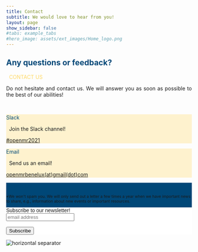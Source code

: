 ```yaml
---
title: Contact
subtitle: We would love to hear from you!
layout: page
show_sidebar: false
#tabs: example_tabs
#hero_image: assets/ext_images/Home_logo.png
---
```


<!-- ### <span style="color:#004777"> Contact Form </span> -->

<!-- <style>
form {
    display: block;
    width: 100%;
    float: left;
    padding-right: 4%;
}
.container-form {
    padding:1px;
}
input[type=text], input[type=email], textarea {
    width: 100%;
    padding: 12px;
    margin: 8px 0;
    display: inline-block;
    border: 1px solid #ccc;
    box-sizing: border-box;
}
input[type=submit], input[type=reset] {
    width: 120px;
    padding: 12px;
    margin: 8px 0;
    display: inline-block;
    border: 1px solid #ccc;
    box-sizing: border-box;
}
input[type=checkbox] {
    margin-top: 16px;
}
input[type=submit] {
    background-color: #004777;
    color: white;
    border: none;
}
input[type=submit]:hover {
    opacity: 0.8;
}
</style> -->

## <span style="color:#004777;text-align:left"> Any questions or feedback? </span>

<span style="color:#ffd966"> <i class="fas fa-long-arrow-alt-right"></i>&nbsp;&nbsp;CONTACT US&nbsp;&nbsp;<i class="fas fa-long-arrow-alt-left"></i> </span>

<p><div style="text-align: justify">Do not hesitate and contact us. We will answer you as soon as possible to the best of our abilities!</div></p><br>

<div class="tile is-ancestor">
  <div class="tile is-parent" style="background-color:#ffd96650">
    <article class="tile is-child box has-text-centered">
      <p class="title" style="color:#004777">Slack</p>
      <p class="subtitle"><span style="color:#ffd996;font-size:75%"> <i class="fab fa-slack-hash"></i> </span>&nbsp;&nbsp;Join the Slack channel!&nbsp;&nbsp;<span style="color:#ffd996;font-size:75%"> <i class="fab fa-slack-hash"></i> </span></p>
      <div class="content"><a href="https://app.slack.com/client/TFKL50SKV/CFKP8AB3L/thread/G010PLR3XNX-1614502987.003700" target="_blank">#openmr2021</a></div>
    </article>
  </div>
  <div class="tile is-parent"  style="background-color:#ffd96650">
    <article class="tile is-child box has-text-centered">
      <p class="title" style="color:#004777">Email</p>
      <p class="subtitle"><span style="color:#ffd996;font-size:75%"> <i class="far fa-envelope"></i> </span>&nbsp;&nbsp;Send us an email!&nbsp;&nbsp;<span style="color:#ffd996;font-size:75%"> <i class="far fa-envelope"></i> </span></p>
      <div class="content"><a href="mailto:openmrbenelux@gmail.com">openmrbenelux(at)gmail(dot)com</a></div>
    </article>
  </div>
  <div class="tile is-parent" style="background-color:#004777">
    <article class="tile is-child box has-text-centered">
      <p class="title" style="color:#004777">Newsletter</p>
      <p class="subtitle" style="font-size:75%">*We won't spam you. We will only send out a letter a few times a year when we have important news to share,  e.g., information about new events or important resources.</p>
      <div class="content">
      <!-- Begin Mailchimp Signup Form -->
      <link href="//cdn-images.mailchimp.com/embedcode/horizontal-slim-10_7.css" rel="stylesheet" type="text/css">
      <style type="text/css">
        #mc_embed_signup{background:#fff; clear:left; font:14px Helvetica,Arial,sans-serif; width:100%;}
        /* Add your own Mailchimp form style overrides in your site stylesheet or in this style block.
          We recommend moving this block and the preceding CSS link to the HEAD of your HTML file. */
      </style>
      <div id="mc_embed_signup">
      <form action="https://gmail.us7.list-manage.com/subscribe/post?u=a54d6ca5119ffc7047d212fc8&amp;id=851dea9fc5" method="post" id="mc-embedded-subscribe-form" name="mc-embedded-subscribe-form" class="validate" target="_blank" novalidate>
          <div id="mc_embed_signup_scroll">
        <label for="mce-EMAIL">Subscribe to our newsletter!</label><br>
        <input type="email" value="" name="EMAIL" class="email" id="mce-EMAIL" placeholder="email address" required>
          <!-- real people should not fill this in and expect good things - do not remove this or risk form bot signups-->
          <div style="position: absolute; left: -5000px;" aria-hidden="true"><input type="text" name="b_a54d6ca5119ffc7047d212fc8_851dea9fc5" tabindex="-1" value=""></div><br><br>
          <div class="clear"><input type="submit" value="Subscribe" name="subscribe" id="mc-embedded-subscribe" class="button"></div>
          </div>
      </form>
      </div>
      <!--End mc_embed_signup-->
      </div>
    </article>
  </div>
</div>

<!-- <h2 style="color:#004777"> Contact Form </h2>

<form class="container-form" id="contact-form" action="https://script.google.com/macros/s/AKfycbxFvlT1LVB4mrKHuMl0-HkOb62QP4n_rFHm8-6vH7Zhe_CcQ8XX/exec">

  <div class="form-group">
    <label>First Name:</label>
    <input type="text" name="First Name" placeholder="First Name" class="form-control" required>
  </div>

  <div class="form-group">
    <label>Last Name:</label>
    <input type="text" name="Last Name" placeholder="Last Name" class="form-control" required>
  </div>

  <div class="form-group">
    <label>Email:</label>
    <input type="email" name="Email" placeholder="E-mail" class="form-control" required>
  </div>
  <div class="form-group">
    <label>Questions or feedback?</label>
    <textarea rows="5" name="Message" placeholder="Questions or feedback?" class="form-control" required></textarea>
  </div>

  <br>

  <div>
    <input type="submit" id="submit-form" value="Submit" class="form-control">
    <input type="reset" id="reset-form" value="Reset" class="form-control">
 </div>

</form> -->

<img class="img-separator" src="{{ site.baseurl }}/assets/ext_images/2020/post_separator.png" alt="horizontal separator" />
<br>
<a href="#"><i class="fas fa-arrow-alt-circle-up" style="position: relative; top: -3px; text-indent: 0px; vertical-align: middle; color:#004777;"></i></a>

<!-- <p> Message is: <span id = "display_message"></span> </p> -->

<!-- <script src="https://ajax.googleapis.com/ajax/libs/jquery/2.1.4/jquery.min.js"></script>
<script src='../contact.js'></script>
<script src='../subscribe.js'></script>
<script type="text/JavaScript">
function showMessage(){
    //window.alert("Done");
    //$("#contact-form")[0].reset();
    // var message = document.getElementById("message").value;
    // display_message.innerHTML= message;
}
</script> -->
